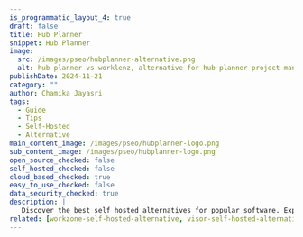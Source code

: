 ```yaml
---
is_programmatic_layout_4: true
draft: false
title: Hub Planner
snippet: Hub Planner
image:
  src: /images/pseo/hubplanner-alternative.png
  alt: hub planner vs worklenz, alternative for hub planner project managemet tool, task management, resource management, productivity, self-hosted
publishDate: 2024-11-21
category: ""
author: Chamika Jayasri
tags:
  - Guide
  - Tips
  - Self-Hosted
  - Alternative
main_content_image: /images/pseo/hubplanner-logo.png
sub_content_image: /images/pseo/hubplanner-logo.png
open_source_checked: false
self_hosted_checked: false
cloud_based_checked: true
easy_to_use_checked: false
data_security_checked: true
description: |
   Discover the best self hosted alternatives for popular software. Explore our comprehensive guides and find the perfect solution for your needs today.
related: [workzone-self-hosted-alternative, visor-self-hosted-alternative, clickup-self-hosted-alternative, slack-self-hosted-alternative]
---
```

